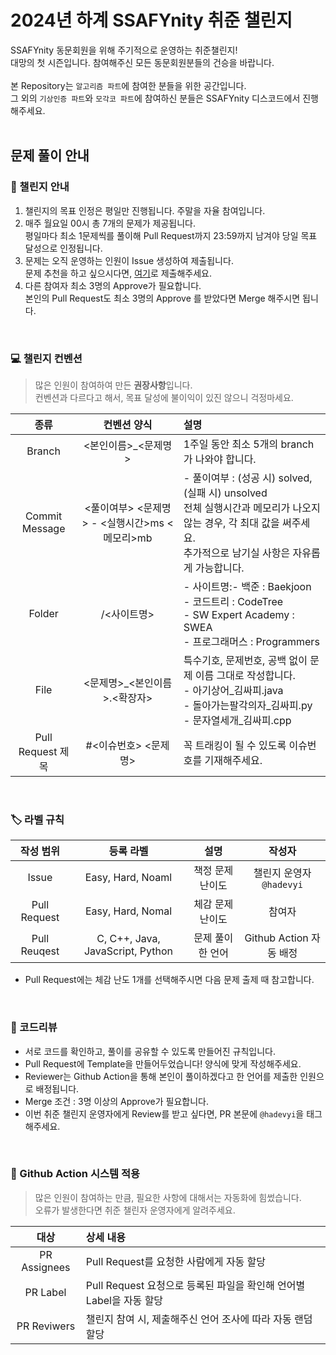 # 2024년 하계 SSAFYnity 취준 챌린지

SSAFYnity 동문회원을 위해 주기적으로 운영하는 취준챌린지! <br>
대망의 첫 시즌입니다. 참여해주신 모든 동문회원분들의 건승을 바랍니다. <br>
<br>
본 Repository는 `알고리즘 파트`에 참여한 분들을 위한 공간입니다.<br>
그 외의 `기상인증 파트`와 `모각코 파트`에 참여하신 분들은 SSAFYnity 디스코드에서 진행해주세요.<br>
<br>

## 문제 풀이 안내

### 📝 챌린지 안내
1. 챌린지의 목표 인정은 평일만 진행됩니다. 주말을 자율 참여입니다.
1. 매주 월요일 00시 총 7개의 문제가 제공됩니다. <br>
평일마다 최소 1문제씩를 풀이해 Pull Request까지 23:59까지 남겨야 당일 목표 달성으로 인정됩니다.
2. 문제는 오직 운영하는 인원이 Issue 생성하여 제출됩니다.<br>문제 추천을 하고 싶으시다면, [여기](https://forms.gle/MwiedpiQ3AbVn8na6)로 제출해주세요.
3. 다른 참여자 최소 3명의 Approve가 필요합니다.
<br>본인의 Pull Request도 최소 3명의 Approve 를 받았다면 Merge 해주시면 됩니다.

<br> 

### 💻 챌린지 컨벤션
> 많은 인원이 참여하여 만든 **권장사항**입니다.<br>
> 컨벤션과 다르다고 해서, 목표 달성에 불이익이 있진 않으니 걱정마세요.

| 종류 | 컨벤션 양식 | 설명 |
| :---: | :---: | :--- |
| Branch | <본인이름>_<문제명> | 1주일 동안 최소 5개의 branch가 나와야 합니다. |
| Commit Message | <풀이여부> <문제명> - <실행시간>ms <메모리>mb | - 풀이여부 : (성공 시) solved, (실패 시) unsolved<br>전체 실행시간과 메모리가 나오지 않는 경우, 각 최대 값을 써주세요.<br>추가적으로 남기실 사항은 자유롭게 가능합니다. |
| Folder | /<사이트명> | - 사이트명:- 백준 : Baekjoon<br>- 코드트리 : CodeTree<br>- SW Expert Academy : SWEA<br>- 프로그래머스 : Programmers |
| File | <문제명>_<본인이름>.<확장자> | 특수기호, 문제번호, 공백 없이 문제 이름 그대로 작성합니다.<br>- 아기상어_김싸피.java<br>- 돌아가는팔각의자_김싸피.py<br>- 문자열세개_김싸피.cpp |
| Pull Request 제목 | #<이슈번호> <문제명> | 꼭 트래킹이 될 수 있도록 이슈번호를 기재해주세요. |

<br> 

### 🏷️ 라벨 규칙
| 작성 범위 | 등록 라벨 | 설명 | 작성자 |
| :----: | :---: | :---:| :---:|
| Issue | Easy, Hard, Noaml | 책정 문제 난이도 | 챌린지 운영자 `@hadevyi`
| Pull Request | Easy, Hard, Nomal | 체감 문제 난이도 | 참여자 |
| Pull Reuqest | C, C++, Java, JavaScript, Python | 문제 풀이한 언어 | Github Action 자동 배정 |
- Pull Request에는 체감 난도 1개를 선택해주시면 다음 문제 출제 때 참고합니다.

<br> 

### 📃 코드리뷰
- 서로 코드를 확인하고, 풀이를 공유할 수 있도록 만들어진 규칙입니다.
- Pull Request에 Template을 만들어두었습니다! 양식에 맞게 작성해주세요.
- Reviewer는 Github Action을 통해 본인이 풀이하겠다고 한 언어를 제출한 인원으로 배정됩니다.
- Merge 조건 : 3명 이상의 Approve가 필요합니다.
- 이번 취준 챌린지 운영자에게 Review를 받고 싶다면, PR 본문에 `@hadevyi`을 태그해주세요.

<br>

### 🤖 Github Action 시스템 적용
> 많은 인원이 참여하는 만큼, 필요한 사항에 대해서는 자동화에 힘썼습니다.<br>
> 오류가 발생한다면 취준 챌린자 운영자에게 알려주세요.

| 대상 | 상세 내용 |
|:--:|:--|
|PR Assignees | Pull Request를 요청한 사람에게 자동 할당 |
|PR Label | Pull Request 요청으로 등록된 파일을 확인해 언어별 Label을 자동 할당 |
|PR Reviwers | 챌린지 참여 시, 제출해주신 언어 조사에 따라 자동 랜덤 할당 |